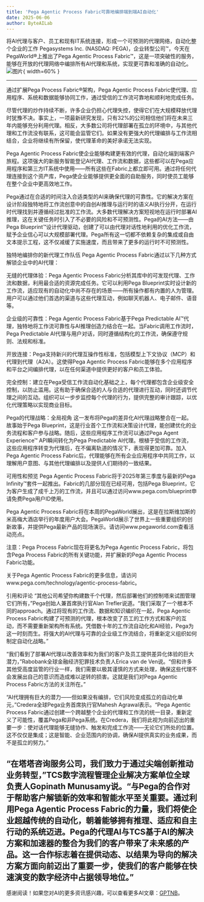 ```yaml
---
title: 'Pega Agentic Process Fabric可靠地编排端到端AI自动化'
date: 2025-06-06
author: ByteAILab
---
```


将AI代理与客户、员工和现有IT系统连接，形成一个可预测的代理网络，自动化整个企业的工作
Pegasystems Inc. (NASDAQ: PEGA)，企业转型公司™，今天在PegaWorld®上推出了Pega Agentic Process Fabric™，这是一项突破性的服务，能够在开放的代理网络中编排所有AI代理和系统，实现更可靠和准确的自动化。![图片](https://ai-techpark.com/wp-content/uploads/Pega-Agentic.jpg){ width=60% }

---
通过扩展Pega Process Fabric®架构，Pega Agentic Process Fabric使代理、应用程序、系统和数据能够协同工作，通过受信的工作流可靠地和顺利地完成任务。

尽管代理的炒作持续不断，许多企业仍担心代理失控，使得它们在大规模释放代理时犹豫不决。事实上，一项最新研究发现，只有32%的公司相信他们将在未来三年内能够充分利用代理。相反，大多数公司将代理部署在孤立的环境中，与其他代理和工作流没有联系，这可能会监管它们。如果没有更强大的代理编排与工作流相结合，企业将继续有所保留，使代理革命的美好承诺无法实现。

Pega Agentic Process Fabric使企业能够构建更有效的代理，自动化端到端客户旅程。这项强大的新服务智能登记AI代理、工作流和数据，这些都可以在Pega应用程序和第三方IT系统中使用——所有这些在Fabric上都立即可用。通过将任何代理连接到这个资产库，Pega使企业能够提供更全面的自助服务，同时使员工能够在整个企业中更高效地工作。

Pega通过在合适的时间注入合适类型的AI来确保代理的可靠性。它的解决方案在设计阶段独特地将工作流创意中的自创AI推理与运行时的语义AI执行分开，在运行时代理找到并遵循经过批准的工作流。大多数代理解决方案短视地在运行时部署AI推理，这在关键任务时引入了不必要的风险和不可预测性。Pega的AI方法——由Pega Blueprint™设计代理驱动，创建了可以由代理对话性地利用的优化工作流，赋予企业信心可以大规模部署代理。Pega所有这一切都不依赖复杂的集成或自由文本提示工程，这不仅减缓了实施速度，而且带来了更多的运行时不可预测性。

独特地编排你的新代理工作队伍
Pega Agentic Process Fabric通过以下几种方式解锁企业中的AI代理：

无缝的代理体验：Pega Agentic Process Fabric分析其库中的可发现代理、工作流和数据，利用最合适的资源完成任务。它可以利用Pega Blueprint实时设计新的工作流，适应现有的自动化中尚不存在的场景——所有操作都有内置的人为管理。用户可以通过他们首选的渠道与这些代理互动，例如聊天机器人、电子邮件、语音等。

企业级的可靠性：Pega Agentic Process Fabric基于Pega Predictable AI™代理，独特地将工作流可靠性与AI推理创造力结合在一起。当Fabric调用工作流时，Pega Predictable AI代理与用户对话，同时遵循结构化的工作流，确保遵守规则、法规和标准。

开放连接：Pega支持新兴的代理互操作性标准，包括模型上下文协议（MCP）和代理到代理（A2A）。这使得Pega Agentic Process Fabric能够在多个应用程序和平台之间编排代理，以在任何渠道中提供更好的客户和员工体验。

完全控制：建立在Pega受信工作流自动化基础之上，每个代理都包含企业级安全控制，以防止滥用。这有助于确保合适的人与合适的代理进行互动，同时还调节代理之间的互动。组织可以一步步监控每个代理的行为，提供完整的审计跟踪，以优化代理策略以实现商业目标。

Pega的代理战略：全局视角
这一发布将Pega的差异化AI代理战略整合在一起。故事始于Pega Blueprint，这是行业首个工作流和决策设计代理，能创建优化的业务流程和客户参与战略。随后，这些应用程序工作流可以通过Pega Agent Experience™ API瞬间转化为Pega Predictable AI代理。根植于受信的工作流，这些应用程序转变为代理后，在不偏离轨道的情况下，表现得更加可靠。加入Pega Agentic Process Fabric后，代理能够在所有企业应用程序中共同工作，以理解用户意图、与其他代理编排以及提供人们期待的一致结果。

可用性和预览
Pega Agentic Process Fabric将于2025年第三季度与最新的Pega Infinity™套件一起推出。Fabric的几部分现在已经可用，包括Pega Blueprint，它为客户生成了成千上万的工作流，并且可以通过访问www.pega.com/blueprint申请免费Pega用户ID使用。

Pega Agentic Process Fabric将在本周的PegaWorld展出，这是在拉斯维加斯的米高梅大酒店举行的年度用户大会。PegaWorld展示了世界上一些重要组织的创新故事，并提供Pega最新产品的现场演示。请访问www.pegaworld.com查看活动亮点。

注意：Pega Process Fabric现在将更名为Pega Agentic Process Fabric，将包含Pega Process Fabric的所有关键功能，并扩展新的Pega Agentic Process Fabric功能。

关于Pega Agentic Process Fabric的更多信息，请访问www.pega.com/technology/agentic-process-fabric。

引用和评论
“其他公司希望你构建数千个代理，然后部署他们的控制塔来试图管理它们所有，”Pega创始人兼首席执行官Alan Trefler说道。“我们采取了一个根本不同的approach。通过将现有的工作流、数据和知识编织在一起，Pega Agentic Process Fabric构建了可预测的代理，根本改变了员工的工作方式和客户的互动，而不需要重新架构所有系统。凭借数十年的工作流自动化和AI经验，Pega为这一时刻而生。将强大的AI代理与可靠的企业级工作流结合，将重新定义组织如何制定自动化战略。”

“我们看到了部署AI代理以改善效率和为我们的客户及员工提供差异化体验的巨大潜力，”Rabobank全球金融经济犯罪技术负责人Erica van de Ven说。“但和许多其他受高度监管的行业一样，我们需要以极其谨慎的方式来处理，确保这些代理不会发展出自己的意识而造成难以逆转的损害。这就是我们对Pega Agentic Process Fabric方法的关注所在。”

“AI代理拥有巨大的潜力——但如果没有编排，它们风险变成孤立的自动化单元，”Credera全球Pega业务首席执行官Mahesh Agrawal表示。“Pega Agentic Process Fabric通过创建一个跨越整个企业的代理和工作流的统一目录，重新定义了可能性，覆盖Pega和非Pega系统。在Credera，我们将此视为向前迈出的重要一步：使对话代理能够无缝协作、触发和完成工作流——无论它们所处的位置。这不仅仅是集成；这是智能、企业范围内的协调，确保AI提供真实的业务成果，而不是孤立的努力。”

“在塔塔咨询服务公司，我们致力于通过尖端创新推动业务转型，”TCS数字流程管理企业解决方案单位全球负责人Gopinath Munusamy说。“与Pega的合作对于帮助客户解锁新的效率和智能水平至关重要。通过利用Pega Agentic Process Fabric的力量，我们将使企业超越传统的自动化，朝着能够拥有推理、适应和自主行动的系统迈进。Pega的代理AI与TCS基于AI的解决方案和加速器的整合为我们的客户带来了未来感的产品。这一合作标志着在提供动态、以结果为导向的解决方案方面向前迈出了重要一步，使我们的客户能够在快速演变的数字经济中占据领导地位。”
---
感谢阅读！如果您对AI的更多资讯感兴趣，可以查看更多AI文章：[GPTNB](https://gptnb.com)。
